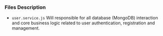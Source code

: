 ### Files Description

* `user.service.js` Will  responsible for all database (MongoDB) interaction and core business logic related to user authentication, registration and management.